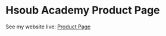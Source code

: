 # Hsoub Academy Product Page

See my website live: [Product Page](https://webdevabdullah.github.io/hsoub-product/)

